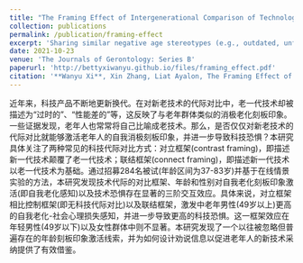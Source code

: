 ```yaml
---
title: "The Framing Effect of Intergenerational Comparison of Technologies on Technophobia Among Older Adults.(Editor's Choice Article)"
collection: publications
permalink: /publication/framing-effect
excerpt: 'Sharing similar negative age stereotypes (e.g., outdated, unfashionable), older adults and older technologies are stereotypically associated with each other. This also was found to be internalized by older adults. Therefore, considering the pervasiveness of intergenerational comparison of technologies (e.g., computer vs. tablet) in which older-generation technologies are negatively portrayed, we aim to investigate whether a mere intergenerational comparison of technologies would affect technophobia via negative self-stereotypes activation among older adults.'
date: 2021-10-23
venue: 'The Journals of Gerontology: Series B'
paperurl: 'http://bettyxiwanyu.github.io/files/framing_effect.pdf'
citation: '**Wanyu Xi**, Xin Zhang, Liat Ayalon, The Framing Effect of Intergenerational Comparison of Technologies on Technophobia Among Older Adults, The Journals of Gerontology: Series B, Volume 77, Issue 7, July 2022, Pages 1179–1185.'
---
```

<span style="font-size:14px;">
近年来，科技产品不断地更新换代。在对新老技术的代际对比中，老一代技术却被描述为“过时的”、“性能差的”等，这反映了与老年群体类似的消极老化刻板印象。一些证据发现，老年人也常常将自己比喻成老技术。那么，是否仅仅对新老技术的代际对比就能够激活老年人的自我消极刻板印象，并进一步导致科技恐惧？本研究具体关注了两种常见的科技代际对比方式：对立框架(contrast framing)，即描述新一代技术颠覆了老一代技术；联结框架(connect framing)，即描述新一代技术以老一代技术为基础。通过招募284名被试(年龄区间为37-83岁)并基于在线情景实验的方法，本研究发现技术代际的对比框架、年龄和性别对自我老化刻板印象激活(即自我老化感知)以及技术恐惧存在显著的三阶交互效应。具体来说，对立框架相比控制框架(即无科技代际对比)以及联结框架，激发中老年男性(49岁以上)更高的自我老化-社会心理损失感知，并进一步导致更高的科技恐惧。这一框架效应在年轻男性(49岁以下)以及女性群体中则不显著。本研究发现了一个以往被忽略但普遍存在的年龄刻板印象激活线索，并为如何设计劝说信息以促进老年人的新技术采纳提供了有效借鉴。

